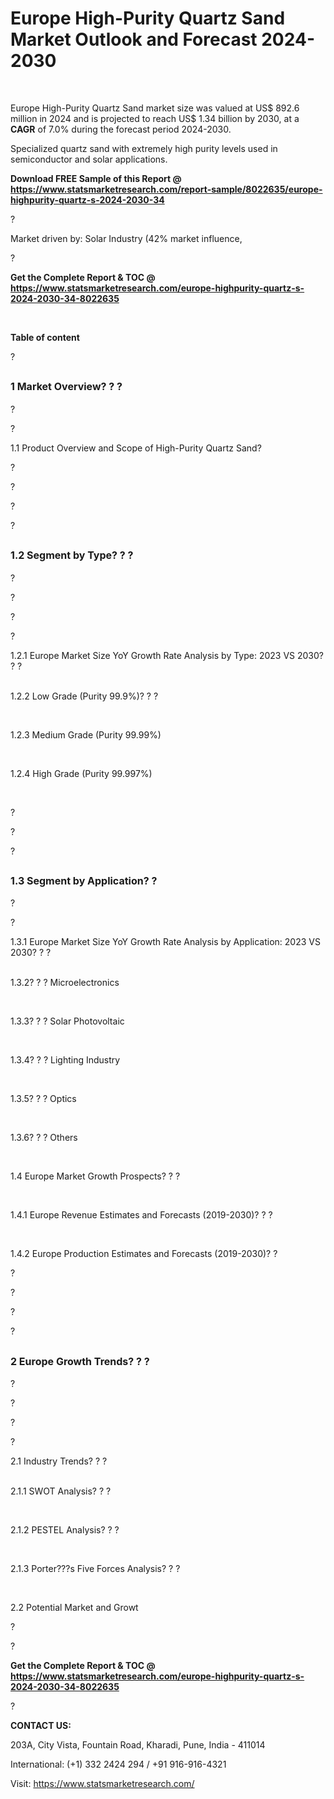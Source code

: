 <h1>Europe High-Purity Quartz Sand Market Outlook and Forecast 2024-2030</h1><br/><p>Europe High-Purity Quartz Sand market size was valued at US$ 892.6 million in 2024 and is projected to reach US$ 1.34 billion by 2030, at a <strong>CAGR</strong> of 7.0% during the forecast period 2024-2030.</p>
 
 
 
 <p>Specialized quartz sand with extremely high purity levels used in semiconductor and solar applications.</p>
 
 
 
 <div><b>Download FREE Sample of this Report @ <a href="https://www.statsmarketresearch.com/download-free-sample/8022635/europe-highpurity-quartz-s-2024-2030-34">https://www.statsmarketresearch.com/report-sample/8022635/europe-highpurity-quartz-s-2024-2030-34</a></b></div>
 
 
 
 <p>? </p>
 
 
 
 <p>Market driven by: Solar Industry (42% market influence,</p>
 
 
 
 <p>? </p>
 
 
 
 <div><b>Get the Complete Report & TOC @ <a href="https://www.statsmarketresearch.com/europe-highpurity-quartz-s-2024-2030-34-8022635">https://www.statsmarketresearch.com/europe-highpurity-quartz-s-2024-2030-34-8022635</a></b></div>
 
 
 
 <p><br />
 
 <b>Table of content</b></p>
 
 
 
 <p>? </p>
 
 
 
 <h2><span style="font-size:16px"><strong>1 Market Overview? ? ? </strong></span></h2>
 
 
 
 <p>? </p>
 
 
 
 <p>? </p>
 
 
 
 <p>1.1 Product Overview and Scope of High-Purity Quartz Sand? </p>
 
 
 
 <p>? </p>
 
 
 
 <p>? </p>
 
 
 
 <p>? </p>
 
 
 
 <p>? </p>
 
 
 
 <h2><strong><span style="font-size:16px">1.2 Segment by Type? ? ? </span></strong></h2>
 
 
 
 <p>? </p>
 
 
 
 <p>? </p>
 
 
 
 <p>? </p>
 
 
 
 <p>? </p>
 
 
 
 <p>1.2.1 Europe Market Size YoY Growth Rate Analysis by Type: 2023 VS 2030? ? ? <br />
 
 <br />
 
 1.2.2 Low Grade (Purity 99.9%)? ? ? <br />
 
 <br />
 
 1.2.3 Medium Grade (Purity 99.99%)<br />
 
 <br />
 
 1.2.4 High Grade (Purity 99.997%)<br />
 
 <br />
 
 ? </p>
 
 
 
 <p>? </p>
 
 
 
 <p>? </p>
 
 
 
 <h2><span style="font-size:16px"><strong>1.3 Segment by Application? ? </strong></span></h2>
 
 
 
 <p>? </p>
 
 
 
 <p>? </p>
 
 
 
 <p>1.3.1 Europe Market Size YoY Growth Rate Analysis by Application: 2023 VS 2030? ? ? <br />
 
 <br />
 
 1.3.2? ? ? Microelectronics<br />
 
 <br />
 
 1.3.3? ? ? Solar Photovoltaic<br />
 
 <br />
 
 1.3.4? ? ? Lighting Industry<br />
 
 <br />
 
 1.3.5? ? ? Optics<br />
 
 <br />
 
 1.3.6? ? ? Others<br />
 
 <br />
 
 1.4 Europe Market Growth Prospects? ? ? <br />
 
 <br />
 
 1.4.1 Europe Revenue Estimates and Forecasts (2019-2030)? ? ? <br />
 
 <br />
 
 1.4.2 Europe Production Estimates and Forecasts (2019-2030)? ? </p>
 
 
 
 <p>? </p>
 
 
 
 <p>? </p>
 
 
 
 <p>? </p>
 
 
 
 <p>? </p>
 
 
 
 <h2><span style="font-size:16px"><strong>2 Europe Growth Trends? ? ? </strong></span></h2>
 
 
 
 <p>? </p>
 
 
 
 <p>? </p>
 
 
 
 <p>? </p>
 
 
 
 <p>? </p>
 
 
 
 <p>2.1 Industry Trends? ? ? <br />
 
 <br />
 
 2.1.1 SWOT Analysis? ? ? <br />
 
 <br />
 
 2.1.2 PESTEL Analysis? ? ? <br />
 
 <br />
 
 2.1.3 Porter???s Five Forces Analysis? ? ? <br />
 
 <br />
 
 2.2 Potential Market and Growt</p>
 
 
 
 <p>? </p>
 
 
 
 <p>? </p>
 
 
 
 <div><b>Get the Complete Report & TOC @ <a href="https://www.statsmarketresearch.com/europe-highpurity-quartz-s-2024-2030-34-8022635">https://www.statsmarketresearch.com/europe-highpurity-quartz-s-2024-2030-34-8022635</a></b></div>
 
 
 
 <p>? </p>
 
 
 
 <p><b>CONTACT US:</b><br />
 
 203A, City Vista, Fountain Road, Kharadi, Pune, India - 411014<br />
 
 International: (+1) 332 2424 294 / +91 916-916-4321<br />
 
 Visit: <a href="https://www.statsmarketresearch.com/">https://www.statsmarketresearch.com/</a></p>